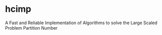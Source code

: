 hcimp
=====

A Fast and Reliable Implementation of Algorithms to solve the Large Scaled Problem Partition Number 

